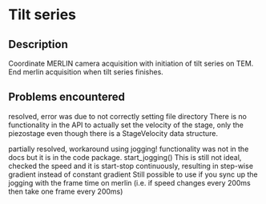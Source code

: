 # Tilt series

## Description

Coordinate MERLIN camera acquisition with initiation of tilt series on TEM. End merlin acquisition when tilt series finishes.

## Problems encountered
resolved, error was due to not correctly setting file directory
There is no functionality in the API to actually set the velocity of the stage, only the piezostage even though there is a StageVelocity data structure.

partially resolved, workaround using jogging!
functionality was not in the docs but it is in the code package. start_jogging()
This is still not ideal, checked the speed and it is start-stop continuously, resulting in step-wise gradient instead of constant gradient
Still possible to use if you sync up the jogging with the frame time on merlin (i.e. if speed changes every 200ms then take one frame every 200ms)
